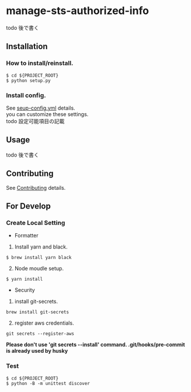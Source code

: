 # manage-sts-authorized-info

todo 後で書く

## Installation

### How to install/reinstall.

```
$ cd ${PROJECT_ROOT}
$ python setup.py
```

### Install config.

See [seup-config.yml](/config/setup-config.yml) details.  
you can customize these settings.  
todo 設定可能項目の記載

## Usage

todo 後で書く

## Contributing

See [Contributing](/.github/CONTRIBUTING.md) details.

## For Develop

### Create Local Setting

- Formatter

1. Install yarn and black.

```
$ brew install yarn black
```

2. Node moudle setup.

```
$ yarn install
```

- Security

1. install git-secrets.

```
brew install git-secrets
```

2. register aws credentials.

```
git secrets --register-aws
```

**Please don't use 'git secrets --install' command. .git/hooks/pre-commit is already used by husky**

### Test

```
$ cd ${PROJECT_ROOT}
$ python -B -m unittest discover
```

